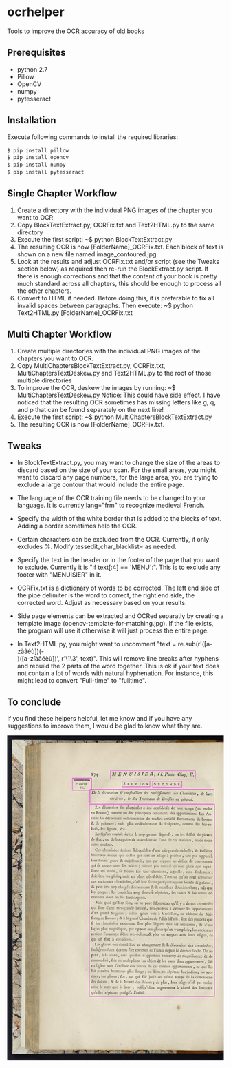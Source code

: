 # ocrhelper
Tools to improve the OCR accuracy of old books

## Prerequisites

- python 2.7
- Pillow
- OpenCV
- numpy
- pytesseract

## Installation
Execute following commands to install the required libraries:
```sh
$ pip install pillow
$ pip install opencv
$ pip install numpy
$ pip install pytesseract
```

## Single Chapter Workflow
1. Create a directory with the individual PNG images of the chapter you want to OCR
2. Copy  BlockTextExtract.py, OCRFix.txt and Text2HTML.py to the same directory
3. Execute the first script:
    ~$ python BlockTextExtract.py
4. The resulting OCR is now [FolderName]_OCRFix.txt.  Each block of text is shown on a new file named image_contoured.jpg
5. Look at the results and adjust OCRFix.txt and/or script (see the Tweaks section below) as required then re-run the BlockExtract.py script.  If there is enough corrections and that the content of your book is pretty much standard across all chapters, this should be enough to process all the other chapters.
6. Convert to HTML if needed.  Before doing this, it is preferable to fix all invalid spaces between paragraphs.  Then execute:
    ~$ python Text2HTML.py [FolderName]_OCRFix.txt

## Multi Chapter Workflow
1. Create multiple directories with the individual PNG images of the chapters you want to OCR.
2. Copy  MultiChaptersBlockTextExtract.py, OCRFix.txt, MultiChaptersTextDeskew.py and Text2HTML.py to the root of those multiple directories
3. To improve the OCR, deskew the images by running:
    ~$ MultiChaptersTextDeskew.py
    Notice: This could have side effect. I have noticed that the resulting OCR sometimes
    has missing letters like g, q, and p that can be found separately on the next line!
4. Execute the first script:
    ~$ python MultiChaptersBlockTextExtract.py
5. The resulting OCR is now [FolderName]_OCRFix.txt.


## Tweaks

- In BlockTextExtract.py, you may want to change the size of the areas to discard based on the size of your scan.  For the small areas, you might want to discard any page numbers, for the large area, you are trying to exclude a large contour that would include the entire page.
- The language of the OCR training file needs to be changed to your language.  It is currently lang="frm" to recognize medieval French.
- Specify the width of the white border that is added to the blocks of text. Adding a border sometimes help the OCR.
- Certain characters can be excluded from the OCR.  Currently, it only excludes %.  Modify tessedit_char_blacklist= as needed.
- Specify the text in the header or in the footer of the page that you want to exclude.  Currently it is "if text[:4] == 'MENU':".  This is to exclude any footer with "MENUISIER" in it.
- OCRFix.txt is a dictionary of words to be corrected.  The left end side of the pipe delimiter is the word to correct, the right end side, the corrected word.  Adjust as necessary based on your results.
- Side page elements can be extracted and OCRed separatly by creating a template image (opencv-template-for-matching.jpg).  If the file exists, the program will use it otherwise
it will just process the entire page.

- In Text2HTML.py, you might want to uncomment "text = re.sub(r'([a-zàâéù])(-<br>)([a-zſàâéèù])', r'\1\3', text)".  This will remove line breaks after hyphens and rebuild the 2 parts of the word together.  This is ok if your text does not contain a lot of words with natural hyphenation.  For instance, this might lead to convert "Full-time" to "fulltime".


## To conclude
If you find these helpers helpful, let me know and if you have any suggestions to improve them, I would be glad to know what they are.

<img src="https://raw.githubusercontent.com/jrbastien/ocrhelper/master/samples/gri_33125009321551_0187_contoured.jpg" alt="image" width=auto>
